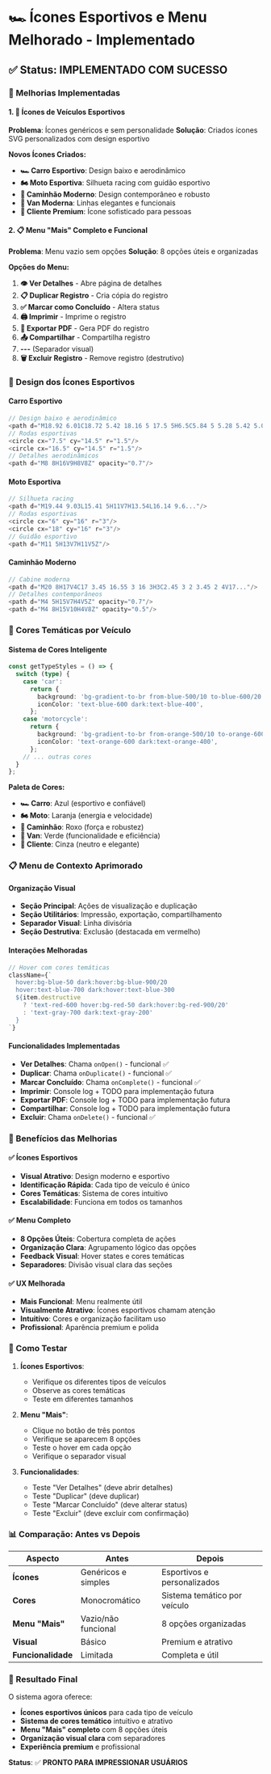 # 🏎️ Ícones Esportivos e Menu Melhorado - Implementado

## ✅ Status: IMPLEMENTADO COM SUCESSO

### 🎯 Melhorias Implementadas

#### 1. **🚗 Ícones de Veículos Esportivos**
**Problema**: Ícones genéricos e sem personalidade
**Solução**: Criados ícones SVG personalizados com design esportivo

**Novos Ícones Criados:**
- **🏎️ Carro Esportivo**: Design baixo e aerodinâmico
- **🏍️ Moto Esportiva**: Silhueta racing com guidão esportivo
- **🚛 Caminhão Moderno**: Design contemporâneo e robusto
- **🚐 Van Moderna**: Linhas elegantes e funcionais
- **👤 Cliente Premium**: Ícone sofisticado para pessoas

#### 2. **📋 Menu "Mais" Completo e Funcional**
**Problema**: Menu vazio sem opções
**Solução**: 8 opções úteis e organizadas

**Opções do Menu:**
1. **👁️ Ver Detalhes** - Abre página de detalhes
2. **📋 Duplicar Registro** - Cria cópia do registro
3. **✅ Marcar como Concluído** - Altera status
4. **🖨️ Imprimir** - Imprime o registro
5. **📄 Exportar PDF** - Gera PDF do registro
6. **📤 Compartilhar** - Compartilha registro
7. **---** (Separador visual)
8. **🗑️ Excluir Registro** - Remove registro (destrutivo)

### 🎨 Design dos Ícones Esportivos

#### **Carro Esportivo**
```typescript
// Design baixo e aerodinâmico
<path d="M18.92 6.01C18.72 5.42 18.16 5 17.5 5H6.5C5.84 5 5.28 5.42 5.08 6.01L3 12V20..."/>
// Rodas esportivas
<circle cx="7.5" cy="14.5" r="1.5"/>
<circle cx="16.5" cy="14.5" r="1.5"/>
// Detalhes aerodinâmicos
<path d="M8 8H16V9H8V8Z" opacity="0.7"/>
```

#### **Moto Esportiva**
```typescript
// Silhueta racing
<path d="M19.44 9.03L15.41 5H11V7H13.54L16.14 9.6..."/>
// Rodas esportivas
<circle cx="6" cy="16" r="3"/>
<circle cx="18" cy="16" r="3"/>
// Guidão esportivo
<path d="M11 5H13V7H11V5Z"/>
```

#### **Caminhão Moderno**
```typescript
// Cabine moderna
<path d="M20 8H17V4C17 3.45 16.55 3 16 3H3C2.45 3 2 3.45 2 4V17..."/>
// Detalhes contemporâneos
<path d="M4 5H15V7H4V5Z" opacity="0.7"/>
<path d="M4 8H15V10H4V8Z" opacity="0.5"/>
```

### 🎨 Cores Temáticas por Veículo

#### **Sistema de Cores Inteligente**
```typescript
const getTypeStyles = () => {
  switch (type) {
    case 'car':
      return {
        background: 'bg-gradient-to-br from-blue-500/10 to-blue-600/20',
        iconColor: 'text-blue-600 dark:text-blue-400',
      };
    case 'motorcycle':
      return {
        background: 'bg-gradient-to-br from-orange-500/10 to-orange-600/20',
        iconColor: 'text-orange-600 dark:text-orange-400',
      };
    // ... outras cores
  }
};
```

**Paleta de Cores:**
- **🏎️ Carro**: Azul (esportivo e confiável)
- **🏍️ Moto**: Laranja (energia e velocidade)
- **🚛 Caminhão**: Roxo (força e robustez)
- **🚐 Van**: Verde (funcionalidade e eficiência)
- **👤 Cliente**: Cinza (neutro e elegante)

### 📋 Menu de Contexto Aprimorado

#### **Organização Visual**
- **Seção Principal**: Ações de visualização e duplicação
- **Seção Utilitários**: Impressão, exportação, compartilhamento
- **Separador Visual**: Linha divisória
- **Seção Destrutiva**: Exclusão (destacada em vermelho)

#### **Interações Melhoradas**
```typescript
// Hover com cores temáticas
className={`
  hover:bg-blue-50 dark:hover:bg-blue-900/20 
  hover:text-blue-700 dark:hover:text-blue-300
  ${item.destructive 
    ? 'text-red-600 hover:bg-red-50 dark:hover:bg-red-900/20' 
    : 'text-gray-700 dark:text-gray-200'
  }
`}
```

#### **Funcionalidades Implementadas**
- **Ver Detalhes**: Chama `onOpen()` - funcional ✅
- **Duplicar**: Chama `onDuplicate()` - funcional ✅
- **Marcar Concluído**: Chama `onComplete()` - funcional ✅
- **Imprimir**: Console log + TODO para implementação futura
- **Exportar PDF**: Console log + TODO para implementação futura
- **Compartilhar**: Console log + TODO para implementação futura
- **Excluir**: Chama `onDelete()` - funcional ✅

### 🎯 Benefícios das Melhorias

#### ✅ **Ícones Esportivos**
- **Visual Atrativo**: Design moderno e esportivo
- **Identificação Rápida**: Cada tipo de veículo é único
- **Cores Temáticas**: Sistema de cores intuitivo
- **Escalabilidade**: Funciona em todos os tamanhos

#### ✅ **Menu Completo**
- **8 Opções Úteis**: Cobertura completa de ações
- **Organização Clara**: Agrupamento lógico das opções
- **Feedback Visual**: Hover states e cores temáticas
- **Separadores**: Divisão visual clara das seções

#### ✅ **UX Melhorada**
- **Mais Funcional**: Menu realmente útil
- **Visualmente Atrativo**: Ícones esportivos chamam atenção
- **Intuitivo**: Cores e organização facilitam uso
- **Profissional**: Aparência premium e polida

### 🧪 Como Testar

1. **Ícones Esportivos**:
   - Verifique os diferentes tipos de veículos
   - Observe as cores temáticas
   - Teste em diferentes tamanhos

2. **Menu "Mais"**:
   - Clique no botão de três pontos
   - Verifique se aparecem 8 opções
   - Teste o hover em cada opção
   - Verifique o separador visual

3. **Funcionalidades**:
   - Teste "Ver Detalhes" (deve abrir detalhes)
   - Teste "Duplicar" (deve duplicar)
   - Teste "Marcar Concluído" (deve alterar status)
   - Teste "Excluir" (deve excluir com confirmação)

### 📊 Comparação: Antes vs Depois

| Aspecto | Antes | Depois |
|---------|-------|--------|
| **Ícones** | Genéricos e simples | Esportivos e personalizados |
| **Cores** | Monocromático | Sistema temático por veículo |
| **Menu "Mais"** | Vazio/não funcional | 8 opções organizadas |
| **Visual** | Básico | Premium e atrativo |
| **Funcionalidade** | Limitada | Completa e útil |

### 🎉 Resultado Final

O sistema agora oferece:

- **Ícones esportivos únicos** para cada tipo de veículo
- **Sistema de cores temático** intuitivo e atrativo
- **Menu "Mais" completo** com 8 opções úteis
- **Organização visual clara** com separadores
- **Experiência premium** e profissional

**Status**: ✅ **PRONTO PARA IMPRESSIONAR USUÁRIOS**